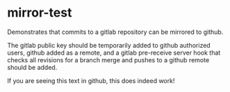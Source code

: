 # mirror-test

Demonstrates that commits to a gitlab repository can be mirrored to github.
<p>
The gitlab public key should be temporarily added to github authorized users,
github added as a remote, and a gitlab pre-receive server hook that checks all 
revisions for a branch merge and pushes to a github remote should be added.
</p>
<p>
If you are seeing this text in github, this does indeed work!
</p>